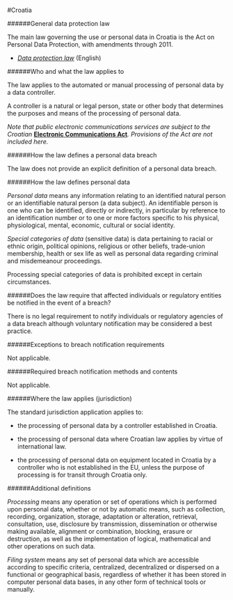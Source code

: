 #Croatia


######General data protection law



The main law governing the use or personal data in Croatia is the Act on Personal Data Protection, with amendments through 2011.



-   [*Data protection law*](http://www.google.com/url?sa=t&rct=j&q=&esrc=s&source=web&cd=1&ved=0CB8QFjAA&url=http%3A%2F%2Fwww.azop.hr%2Fdownload.aspx%3Ff%3Ddokumenti%2FRazno%2FCroatian_Act_on_Personal_Data_Protection.pdf&ei=hk7zVJb3NIfxoAS05oCIBg&usg=AFQjCNHMyVfIGBUhNREwcsJMluFdZHaJJg&bvm=bv.87269000,d.cGU) (English)



######Who and what the law applies to



The law applies to the automated or manual processing of personal data by a data controller.



A controller is a natural or legal person, state or other body that determines the purposes and means of the processing of personal data.



*Note that public electronic communications services are subject to the Croatian* [**Electronic Communications Act**](http://www.mppi.hr/UserDocsImages/Electronic%20Communications%20Act%20OG73-2008.pdf)*. Provisions of the Act are not included here.*



######How the law defines a personal data breach



The law does not provide an explicit definition of a personal data breach.



######How the law defines personal data



*Personal data* means any information relating to an identified natural person or an identifiable natural person (a data subject). An identifiable person is one who can be identified, directly or indirectly, in particular by reference to an identification number or to one or more factors specific to his physical, physiological, mental, economic, cultural or social identity.



*Special categories of data* (sensitive data) is data pertaining to racial or ethnic origin, political opinions, religious or other beliefs, trade-union membership, health or sex life as well as personal data regarding criminal and misdemeanour proceedings.



Processing special categories of data is prohibited except in certain circumstances.



######Does the law require that affected individuals or regulatory entities be notified in the event of a breach?



There is no legal requirement to notify individuals or regulatory agencies of a data breach although voluntary notification may be considered a best practice.



######Exceptions to breach notification requirements



Not applicable.



######Required breach notification methods and contents



Not applicable.



######Where the law applies (jurisdiction)



The standard jurisdiction application applies to:



-   the processing of personal data by a controller established in Croatia.





-   the processing of personal data where Croatian law applies by virtue of international law.





-   the processing of personal data on equipment located in Croatia by a controller who is not established in the EU, unless the purpose of processing is for transit through Croatia only.



######Additional definitions



*Processing* means any operation or set of operations which is performed upon personal data, whether or not by automatic means, such as collection, recording, organization, storage, adaptation or alteration, retrieval, consultation, use, disclosure by transmission, dissemination or otherwise making available, alignment or combination, blocking, erasure or destruction, as well as the implementation of logical, mathematical and other operations on such data.

*Filing system* means any set of personal data which are accessible according to specific criteria, centralized, decentralized or dispersed on a functional or geographical basis, regardless of whether it has been stored in computer personal data bases, in any other form of technical tools or manually.

